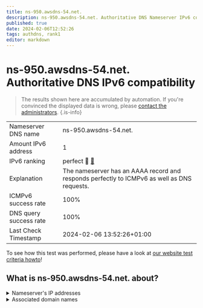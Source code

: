 ```yaml
---
title: ns-950.awsdns-54.net.
description: ns-950.awsdns-54.net. Authoritative DNS Nameserver IPv6 compatibility
published: true
date: 2024-02-06T12:52:26
tags: authdns, rank1
editor: markdown
---
```


# ns-950.awsdns-54.net. Authoritative DNS IPv6 compatibility

> The results shown here are accumulated by automation. If you're convinced the displayed data is wrong, please [contact the administrators](/howto/chat). 
{.is-info}




|   |   |
| - | - |
| Nameserver DNS name | ns-950.awsdns-54.net.
| Amount IPv6 address | 1
| IPv6 ranking | perfect :1st_place_medal: [🔗](/howto/ranking) |
| Explanation | The nameserver has an AAAA record and responds perfectly to ICMPv6 as well as DNS requests. |
| ICMPv6 success rate | 100%|
| DNS query success rate | 100% |
| Last Check Timestamp | 2024-02-06 13:52:26+01:00 |

To see how this test was performed, please have a look at [our website test criteria howto](/howto/testcriteria/authdns)!


## What is ns-950.awsdns-54.net. about?




<details>
<summary>Nameserver's IP addresses</summary>

2600:9000:5303:b600::1

</details>



<details>
<summary>Associated domain names</summary>

www.purduepharma.com

</details>
